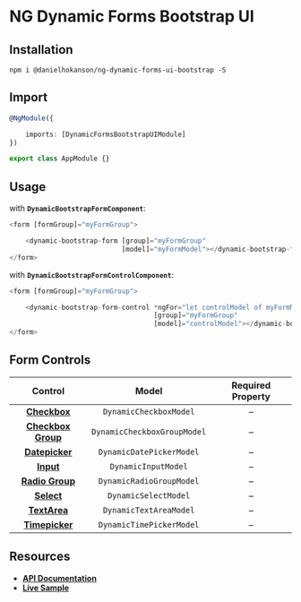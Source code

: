 # NG Dynamic Forms Bootstrap UI

## Installation
```
npm i @danielhokanson/ng-dynamic-forms-ui-bootstrap -S
```

## Import
```ts
@NgModule({

    imports: [DynamicFormsBootstrapUIModule]
})

export class AppModule {}
```

## Usage

with **`DynamicBootstrapFormComponent`**:
```ts
<form [formGroup]="myFormGroup">

    <dynamic-bootstrap-form [group]="myFormGroup"
                            [model]="myFormModel"></dynamic-bootstrap-form>
</form>
```

with **`DynamicBootstrapFormControlComponent`**:
```ts
<form [formGroup]="myFormGroup">

    <dynamic-bootstrap-form-control *ngFor="let controlModel of myFormModel"
                                    [group]="myFormGroup"
                                    [model]="controlModel"></dynamic-bootstrap-form-control>
</form>
```

## Form Controls

|                                  Control                                 	|            Model            	| Required Property 	|
|:------------------------------------------------------------------------:	|:---------------------------:	|:-----------------:	|
|    **[Checkbox](http://getbootstrap.com/css/#checkboxes-and-radios)**    	| `DynamicCheckboxModel`      	|         –         	|
| **[Checkbox Group](http://getbootstrap.com/css/#checkboxes-and-radios)** 	| `DynamicCheckboxGroupModel` 	|         –         	|
|  **[Datepicker](https://valor-software.com/ngx-bootstrap/#/datepicker)** 	| `DynamicDatePickerModel`    	|         –         	|
|             **[Input](http://getbootstrap.com/css/#inputs)**             	| `DynamicInputModel`         	|         –         	|
|   **[Radio Group](http://getbootstrap.com/css/#checkboxes-and-radios)**  	| `DynamicRadioGroupModel`    	|         –         	|
|            **[Select](http://getbootstrap.com/css/#selects)**            	| `DynamicSelectModel`        	|         –         	|
|           **[TextArea](http://getbootstrap.com/css/#textarea)**          	| `DynamicTextAreaModel`      	|         –         	|
|  **[Timepicker](https://valor-software.com/ngx-bootstrap/#/timepicker)** 	| `DynamicTimePickerModel`    	|         –         	|

## Resources

* [**API Documentation**](http://ng2-dynamic-forms.udos86.de/docs/ui-bootstrap/)
* [**Live Sample**](http://ng2-dynamic-forms.udos86.de/sample/index.aot.html#bootstrap-sample-form) 
